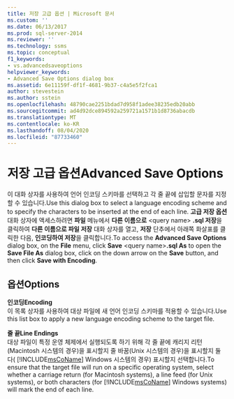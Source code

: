 ```yaml
---
title: 저장 고급 옵션 | Microsoft 문서
ms.custom: ''
ms.date: 06/13/2017
ms.prod: sql-server-2014
ms.reviewer: ''
ms.technology: ssms
ms.topic: conceptual
f1_keywords:
- vs.advancedsaveoptions
helpviewer_keywords:
- Advanced Save Options dialog box
ms.assetid: 6e11159f-df1f-4681-9b37-c4a5e5f2fca1
author: stevestein
ms.author: sstein
ms.openlocfilehash: 48790cae2251bdad7d958f1adee38235edb20abb
ms.sourcegitcommit: ad4d92dce894592a259721a1571b1d8736abacdb
ms.translationtype: MT
ms.contentlocale: ko-KR
ms.lasthandoff: 08/04/2020
ms.locfileid: "87733460"
---
```

# <a name="advanced-save-options"></a><span data-ttu-id="c7555-102">저장 고급 옵션</span><span class="sxs-lookup"><span data-stu-id="c7555-102">Advanced Save Options</span></span>
  <span data-ttu-id="c7555-103">이 대화 상자를 사용하여 언어 인코딩 스키마를 선택하고 각 줄 끝에 삽입할 문자를 지정할 수 있습니다.</span><span class="sxs-lookup"><span data-stu-id="c7555-103">Use this dialog box to select a language encoding scheme and to specify the characters to be inserted at the end of each line.</span></span> <span data-ttu-id="c7555-104">**고급 저장 옵션** 대화 상자에 액세스하려면 **파일** 메뉴에서 **다른 이름으로** \<query name> **.sql 저장**을 클릭하여 **다른 이름으로 파일 저장** 대화 상자를 열고, **저장** 단추에서 아래쪽 화살표를 클릭한 다음, **인코딩하여 저장**을 클릭합니다.</span><span class="sxs-lookup"><span data-stu-id="c7555-104">To access the **Advanced Save Options** dialog box, on the **File** menu, click **Save** \<query name>**.sql As** to open the **Save File As** dialog box, click on the down arrow on the **Save** button, and then click **Save with Encoding**.</span></span>  
  
## <a name="options"></a><span data-ttu-id="c7555-105">옵션</span><span class="sxs-lookup"><span data-stu-id="c7555-105">Options</span></span>  
 <span data-ttu-id="c7555-106">**인코딩**</span><span class="sxs-lookup"><span data-stu-id="c7555-106">**Encoding**</span></span>  
 <span data-ttu-id="c7555-107">이 목록 상자를 사용하여 대상 파일에 새 언어 인코딩 스키마를 적용할 수 있습니다.</span><span class="sxs-lookup"><span data-stu-id="c7555-107">Use this list box to apply a new language encoding scheme to the target file.</span></span>  
  
 <span data-ttu-id="c7555-108">**줄 끝**</span><span class="sxs-lookup"><span data-stu-id="c7555-108">**Line Endings**</span></span>  
 <span data-ttu-id="c7555-109">대상 파일이 특정 운영 체제에서 실행되도록 하기 위해 각 줄 끝에 캐리지 리턴(Macintosh 시스템의 경우)을 표시할지 줄 바꿈(Unix 시스템의 경우)을 표시할지 둘 다( [!INCLUDE[msCoName](../../includes/msconame-md.md)] Windows 시스템의 경우) 표시할지 선택합니다.</span><span class="sxs-lookup"><span data-stu-id="c7555-109">To ensure that the target file will run on a specific operating system, select whether a carriage return (for Macintosh systems), a line feed (for Unix systems), or both characters (for [!INCLUDE[msCoName](../../includes/msconame-md.md)] Windows systems) will mark the end of each line.</span></span>  
  
  
